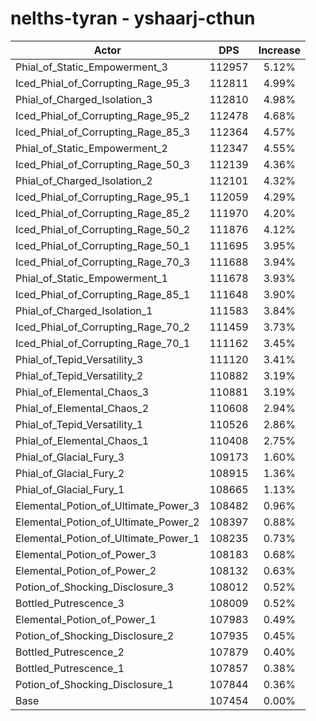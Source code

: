 # nelths-tyran - yshaarj-cthun
| Actor | DPS | Increase |
|---|:---:|:---:|
|Phial_of_Static_Empowerment_3|112957|5.12%|
|Iced_Phial_of_Corrupting_Rage_95_3|112811|4.99%|
|Phial_of_Charged_Isolation_3|112810|4.98%|
|Iced_Phial_of_Corrupting_Rage_95_2|112478|4.68%|
|Iced_Phial_of_Corrupting_Rage_85_3|112364|4.57%|
|Phial_of_Static_Empowerment_2|112347|4.55%|
|Iced_Phial_of_Corrupting_Rage_50_3|112139|4.36%|
|Phial_of_Charged_Isolation_2|112101|4.32%|
|Iced_Phial_of_Corrupting_Rage_95_1|112059|4.29%|
|Iced_Phial_of_Corrupting_Rage_85_2|111970|4.20%|
|Iced_Phial_of_Corrupting_Rage_50_2|111876|4.12%|
|Iced_Phial_of_Corrupting_Rage_50_1|111695|3.95%|
|Iced_Phial_of_Corrupting_Rage_70_3|111688|3.94%|
|Phial_of_Static_Empowerment_1|111678|3.93%|
|Iced_Phial_of_Corrupting_Rage_85_1|111648|3.90%|
|Phial_of_Charged_Isolation_1|111583|3.84%|
|Iced_Phial_of_Corrupting_Rage_70_2|111459|3.73%|
|Iced_Phial_of_Corrupting_Rage_70_1|111162|3.45%|
|Phial_of_Tepid_Versatility_3|111120|3.41%|
|Phial_of_Tepid_Versatility_2|110882|3.19%|
|Phial_of_Elemental_Chaos_3|110881|3.19%|
|Phial_of_Elemental_Chaos_2|110608|2.94%|
|Phial_of_Tepid_Versatility_1|110526|2.86%|
|Phial_of_Elemental_Chaos_1|110408|2.75%|
|Phial_of_Glacial_Fury_3|109173|1.60%|
|Phial_of_Glacial_Fury_2|108915|1.36%|
|Phial_of_Glacial_Fury_1|108665|1.13%|
|Elemental_Potion_of_Ultimate_Power_3|108482|0.96%|
|Elemental_Potion_of_Ultimate_Power_2|108397|0.88%|
|Elemental_Potion_of_Ultimate_Power_1|108235|0.73%|
|Elemental_Potion_of_Power_3|108183|0.68%|
|Elemental_Potion_of_Power_2|108132|0.63%|
|Potion_of_Shocking_Disclosure_3|108012|0.52%|
|Bottled_Putrescence_3|108009|0.52%|
|Elemental_Potion_of_Power_1|107983|0.49%|
|Potion_of_Shocking_Disclosure_2|107935|0.45%|
|Bottled_Putrescence_2|107879|0.40%|
|Bottled_Putrescence_1|107857|0.38%|
|Potion_of_Shocking_Disclosure_1|107844|0.36%|
|Base|107454|0.00%|
